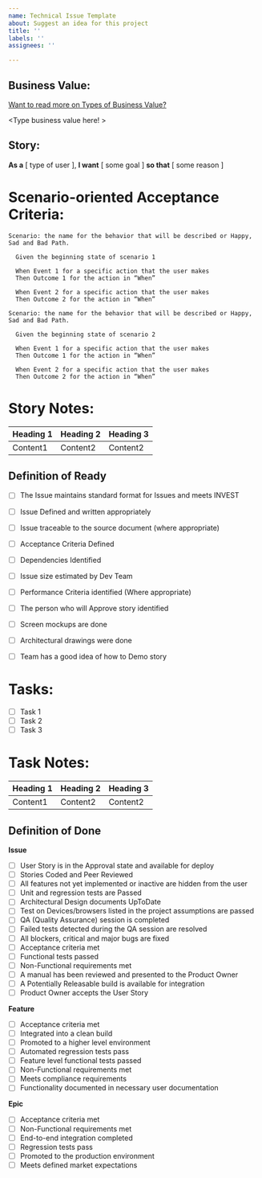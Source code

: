 ```yaml
---
name: Technical Issue Template
about: Suggest an idea for this project
title: ''
labels: ''
assignees: ''

---
```


## Business Value:
[Want to read more on Types of Business Value?](https://docs.google.com/spreadsheets/d/1Bvcam238-mvESbTmEgLjkR0Dhrb9TmP4aQ7b3st8pMc/edit#gid=0)

<Type business value here! >

## Story:

**As a**  [ type of user ],
**I want** [ some goal ]
**so that** [ some reason ]


# Scenario-oriented Acceptance Criteria:

```gherkin
Scenario: the name for the behavior that will be described or Happy, Sad and Bad Path.

  Given the beginning state of scenario 1
  
  When Event 1 for a specific action that the user makes
  Then Outcome 1 for the action in “When”
  
  When Event 2 for a specific action that the user makes
  Then Outcome 2 for the action in “When”

Scenario: the name for the behavior that will be described or Happy, Sad and Bad Path.

  Given the beginning state of scenario 2
  
  When Event 1 for a specific action that the user makes
  Then Outcome 1 for the action in “When”
  
  When Event 2 for a specific action that the user makes
  Then Outcome 2 for the action in “When”
```

# Story Notes:

| Heading 1 | Heading 2 | Heading 3 |
|----------------|-----------------|--------------|
|  Content1  |  Content2   |  Content2 |


## Definition of Ready

- [ ] The Issue maintains standard format for Issues and meets INVEST
- [ ] Issue Defined and written appropriately
- [ ] Issue traceable to the source document (where appropriate)
- [ ] Acceptance Criteria Defined
- [ ] Dependencies Identified
- [ ] Issue size estimated by Dev Team
- [ ] Performance Criteria identified (Where appropriate)
- [ ] The person who will Approve story identified
- [ ] Screen mockups are done
- [ ] Architectural drawings were done
- [ ] Team has a good idea of how to Demo story


# Tasks:

- [ ] Task 1
- [ ] Task 2
- [ ] Task 3

# Task Notes:

| Heading 1 | Heading 2 | Heading 3 |
|----------------|-----------------|--------------|
|  Content1  |  Content2   |  Content2 |

## Definition of Done

**Issue**
- [ ] User Story is in the Approval state and available for deploy
- [ ] Stories Coded and Peer Reviewed	
- [ ] All features not yet implemented or inactive are hidden from the user
- [ ] Unit and regression tests are Passed
- [ ] Architectural Design documents UpToDate 	
- [ ] Test on Devices/browsers listed in the project assumptions are passed
- [ ] QA (Quality Assurance) session is completed
- [ ] Failed tests detected during the QA session are resolved
- [ ] All blockers, critical and major bugs are fixed
- [ ] Acceptance criteria met
- [ ] Functional tests passed
- [ ] Non-Functional requirements met
- [ ] A manual has been reviewed and presented to the Product Owner
- [ ] A Potentially Releasable build is available for integration
- [ ] Product Owner accepts the User Story

**Feature**
- [ ] Acceptance criteria met
- [ ] Integrated into a clean build
- [ ] Promoted to a higher level environment
- [ ] Automated regression tests pass
- [ ] Feature level functional tests passed
- [ ] Non-Functional requirements met
- [ ] Meets compliance requirements
- [ ] Functionality documented in necessary user documentation

**Epic**
- [ ] Acceptance criteria met
- [ ] Non-Functional requirements met
- [ ] End-to-end integration completed
- [ ] Regression tests pass
- [ ] Promoted to the production environment
- [ ] Meets defined market expectations
